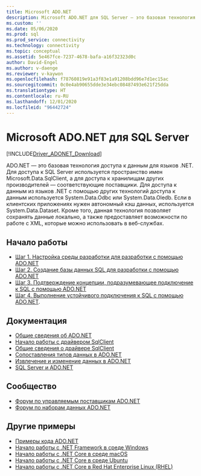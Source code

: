 ```yaml
---
title: Microsoft ADO.NET
description: Microsoft ADO.NET для SQL Server — это базовая технология доступа к данным для языков .NET. Используйте пространство имен Microsoft.Data.SqlClient для доступа к SQL Server.
ms.custom: ''
ms.date: 05/06/2020
ms.prod: sql
ms.prod_service: connectivity
ms.technology: connectivity
ms.topic: conceptual
ms.assetid: 5e467fce-7237-4678-bafa-a16f32323d0c
author: David-Engel
ms.author: v-daenge
ms.reviewer: v-kaywon
ms.openlocfilehash: f78760819e91a3f83e1a91208bdd96e7d1ec15ac
ms.sourcegitcommit: 0c0e4ab90655dde3e34ebc08487493e621f25dda
ms.translationtype: HT
ms.contentlocale: ru-RU
ms.lasthandoff: 12/01/2020
ms.locfileid: "96442724"
---
```

# <a name="microsoft-adonet-for-sql-server"></a>Microsoft ADO.NET для SQL Server

[!INCLUDE[Driver_ADONET_Download](../../includes/driver_adonet_download.md)]

ADO.NET — это базовая технология доступа к данным для языков .NET. Для доступа к SQL Server используется пространство имен Microsoft.Data.SqlClient, а для доступа к хранилищам других производителей — соответствующие поставщики. Для доступа к данным из языков .NET с помощью других технологий доступа к данным используется System.Data.Odbc или System.Data.Oledb. Если в клиентских приложениях нужен автономный кэш данных, используется System.Data.Dataset. Кроме того, данная технология позволяет сохранять данные локально, а также предоставляет возможности по работе с XML, которые можно использовать в веб-службах.

## <a name="getting-started"></a>Начало работы
* [Шаг 1. Настройка среды разработки для разработки с помощью ADO.NET](step-1-configure-development-environment-ado-net-development.md)
* [Шаг 2. Создание базы данных SQL для разработки с помощью ADO.NET](step-2-create-sql-database-ado-net-development.md)
* [Шаг 3. Подтверждение концепции, подразумевающее подключение к SQL с помощью ADO.NET](step-3-connect-sql-ado-net.md)
* [Шаг 4. Выполнение устойчивого подключения к SQL с помощью ADO.NET](step-4-connect-resiliently-sql-ado-net.md).

## <a name="documentation"></a>Документация
* [Общие сведения об ADO.NET](/dotnet/framework/data/adonet/)
* [Начало работы с драйвером SqlClient](get-started-sqlclient-driver.md)
* [Общие сведения о драйвере SqlClient](overview-sqlclient-driver.md)
* [Сопоставления типов данных в ADO.NET](data-type-mappings-ado-net.md)
* [Извлечение и изменение данных в ADO.NET](retrieving-modifying-data.md)
* [SQL Server и ADO.NET](./sql/index.md)

## <a name="community"></a>Сообщество
* [Форум по управляемым поставщикам ADO.NET](https://social.msdn.microsoft.com/Forums/home?forum=adodotnetdataproviders)
* [Форум по наборам данных ADO.NET](https://social.msdn.microsoft.com/Forums/home?forum=adodotnetdataset)

## <a name="more-samples"></a>Другие примеры
* [Примеры кода ADO.NET](/dotnet/framework/data/adonet/ado-net-code-examples)
* [Начало работы с .NET Framework в среде Windows](https://www.microsoft.com/sql-server/developer-get-started/csharp/win/)
* [Начало работы с .NET Core в среде macOS](https://www.microsoft.com/sql-server/developer-get-started/csharp/macos/)
* [Начало работы с .NET Core в среде Ubuntu](https://www.microsoft.com/sql-server/developer-get-started/csharp/ubuntu/)
* [Начало работы с .NET Core в Red Hat Enterprise Linux (RHEL)](https://www.microsoft.com/sql-server/developer-get-started/csharp/rhel/)

